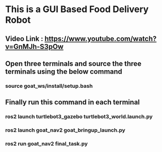 # This is a GUI Based Food Delivery Robot

## Video Link : https://www.youtube.com/watch?v=GnMJh-S3pOw

## Open three terminals and source the three terminals using the below command

### source goat_ws/install/setup.bash

## Finally run this command in each terminal

### ros2 launch turtlebot3_gazebo turtlebot3_world.launch.py

### ros2 launch goat_nav2 goat_bringup_launch.py

### ros2 run goat_nav2 final_task.py
